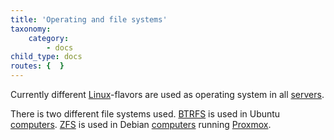 ```yaml
---
title: 'Operating and file systems'
taxonomy:
    category:
        - docs
child_type: docs
routes: {  }
---
```


Currently different [Linux](/linux)-flavors are used as operating system in all [servers](/computers).

There is two different file systems used. [BTRFS](/btrfs) is used in Ubuntu [computers](/computers). [ZFS](/zfs) is used in Debian [computers](/computers) running [Proxmox](/proxmox).